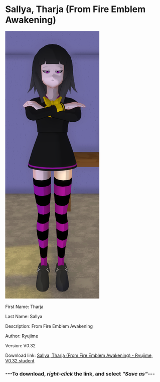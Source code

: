 # Sallya, Tharja (From Fire Emblem Awakening)

<img src = "https://raw.githubusercontent.com/Arbiter1223/Daigaku-Gurashi-Custom-Students/master/Students/Files/Sallya%2C%20Tharja%20(From%20Fire%20Emblem%20Awakening).png">

First Name: Tharja

Last Name: Sallya

Description: From Fire Emblem Awakening

Author: Ryujime

Version: V0.32

Download link: <a href="https://raw.githubusercontent.com/Arbiter1223/Daigaku-Gurashi-Custom-Students/master/Students/Files/Sallya%2C%20Tharja%20(From%20Fire%20Emblem%20Awakening)%20-%20Ryujime%2C%20V0.32.student">Sallya, Tharja (From Fire Emblem Awakening) - Ryujime, V0.32.student</a>

### ---**To download, _right-click_ the link, and select _"Save as"_**---
